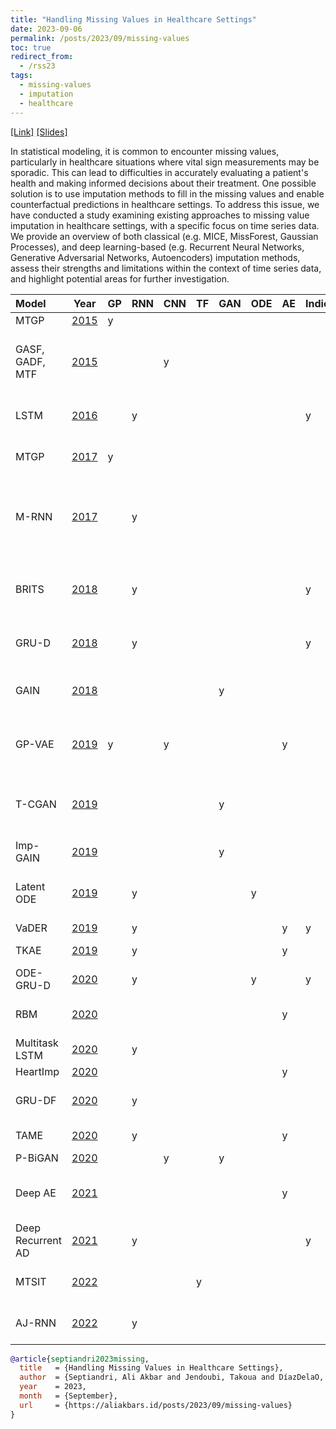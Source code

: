 ```yaml
---
title: "Handling Missing Values in Healthcare Settings"
date: 2023-09-06
permalink: /posts/2023/09/missing-values
toc: true
redirect_from:
  - /rss23
tags:
  - missing-values
  - imputation
  - healthcare
---
```


[[Link]](https://virtual.oxfordabstracts.com/#/event/4019/submission/148) [[Slides]](https://1drv.ms/p/s!AhYtsNhF-mbvkgZxcfbgNPL-JGy_)

In statistical modeling, it is common to encounter missing values, particularly in healthcare situations where vital sign measurements may be sporadic. This can lead to difficulties in accurately evaluating a patient's health and making informed decisions about their treatment. One possible solution is to use imputation methods to fill in the missing values and enable counterfactual predictions in healthcare settings. To address this issue, we have conducted a study examining existing approaches to missing value imputation in healthcare settings, with a specific focus on time series data. We provide an overview of both classical (e.g. MICE, MissForest, Gaussian Processes), and deep learning-based (e.g. Recurrent Neural Networks, Generative Adversarial Networks, Autoencoders) imputation methods, assess their strengths and limitations within the context of time series data, and highlight potential areas for further investigation.

| Model             |   Year                                                                                                     | GP   | RNN   | CNN   | TF   | GAN   | ODE   | AE   | Indicator   | Datasets                                                    |
|:------------------|------------------------------------------------------------------------------------------------------------|:-----|:------|:------|:-----|:------|:------|:-----|:------------|:------------------------------------------------------------|
| MTGP              |  [2015](https://ojs.aaai.org/index.php/AAAI/article/view/9209)                                             | y    |       |       |      |       |       |      |             | TBI, MIMIC-II                                               |
| GASF, GADF, MTF   |  [2015](https://dl.acm.org/doi/10.5555/2832747.2832798)                                                    |      |       | y     |      |       |       |      |             | Gun Point, CBF, Swedish Leaf, ECG, 7 Misc                   |
| LSTM              |  [2016](http://proceedings.mlr.press/v56/Lipton16.html)                                                    |      | y     |       |      |       |       |      | y           | PICU at Children's Hospital LA                              |
| MTGP              |  [2017](http://proceedings.mlr.press/v70/futoma17a.html)                                                   | y    |       |       |      |       |       |      |             | Duke University Hospital                                    |
| M-RNN             |  [2017](https://ieeexplore.ieee.org/document/8485748)                                                      |      | y     |       |      |       |       |      |             | MIMIC-III, Deterioration, UNOS-Heart, UNOS-Lung, UK Biobank |
| BRITS             |  [2018](https://proceedings.neurips.cc/paper/2018/hash/734e6bfcd358e25ac1db0a4241b95651-Abstract.html)     |      | y     |       |      |       |       |      | y           | PhysioNet, Beijing Air Quality, Human Activity              |
| GRU-D             |  [2018](https://www.nature.com/articles/s41598-018-24271-9)                                                |      | y     |       |      |       |       |      | y           | PhysioNet, MIMIC-III, Gesture                               |
| GAIN              |  [2018](http://proceedings.mlr.press/v80/yoon18a.html)                                                     |      |       |       |      | y     |       |      |             | Breast Cancer, Spam, Letter, Credit, News                   |
| GP-VAE            |  [2019](https://arxiv.org/abs/1907.04155)                                                                  | y    |       | y     |      |       |       | y    |             | PhysioNet, Healing MNIST, SPRITES                           |
| T-CGAN            |  [2019](https://arxiv.org/abs/1811.08295)                                                                  |      |       |       |      | y     |       |      |             | Starlight Curves, Power Demand, ECG200                      |
| Imp-GAIN          |  [2019](https://dl.acm.org/doi/abs/10.1145/3292500.3330792)                                                |      |       |       |      | y     |       |      |             | Insomnia                                                    |
| Latent ODE        |  [2019](https://papers.nips.cc/paper_files/paper/2019/hash/42a6845a557bef704ad8ac9cb4461d43-Abstract.html) |      | y     |       |      |       | y     |      |             | PhysioNet, MuJoCo, Human Activity                           |
| VaDER             |  [2019](https://academic.oup.com/gigascience/article/8/11/giz134/5626377)                                  |      | y     |       |      |       |       | y    | y           | ADNI, PPMI                                                  |
| TKAE              |  [2019](https://dl.acm.org/doi/10.1016/j.patcog.2019.106973)                                               |      | y     |       |      |       |       | y    |             | PhysioNet, ECG, EHR                                         |
| ODE-GRU-D         |  [2020](https://ieeexplore.ieee.org/document/9180182)                                                      |      | y     |       |      |       | y     |      | y           | PhysioNet                                                   |
| RBM               |  [2020](https://www.sciencedirect.com/science/article/pii/S1532046420302045)                               |      |       |       |      |       |       | y    |             | Acute Abdomen Taiwan                                        |
| Multitask LSTM    |  [2020](https://dl.acm.org/doi/abs/10.1007/978-3-030-59137-3_5)                                            |      | y     |       |      |       |       |      |             | PhysioNet                                                   |
| HeartImp          |  [2020](https://epubs.siam.org/doi/10.1137/1.9781611976236.6)                                              |      |       |       |      |       |       | y    |             | Garmin, Fitbit                                              |
| GRU-DF            |  [2020](https://ieeexplore.ieee.org/document/9374359)                                                      |      | y     |       |      |       |       |      |             | CLIMB (Multiple Sclerosis)                                  |
| TAME              |  [2020](https://dl.acm.org/doi/10.1145/3394486.3403129)                                                    |      | y     |       |      |       |       | y    |             | MMIC-III, DACMI                                             |
| P-BiGAN           |  [2020](http://proceedings.mlr.press/v119/li20k.html)                                                      |      |       | y     |      | y     |       |      |             | MIMIC-III                                                   |
| Deep AE           |  [2021](https://ieeexplore.ieee.org/document/9238392)                                                      |      |       |       |      |       |       | y    |             | Ischemic Heart Disease Taiwan                               |
| Deep Recurrent AD |  [2021](https://www.sciencedirect.com/science/article/pii/S1053811921004201?via%3Dihub)                    |      | y     |       |      |       |       |      | y           | TADPOLE (ADNI)                                              |
| MTSIT             |  [2022](https://ieeexplore.ieee.org/document/9964035)                                                      |      |       |       | y    |       |       |      |             | PhysioNet, Beijing Air Quality                              |
| AJ-RNN            |  [2022](https://ieeexplore.ieee.org/document/9210118)                                                      |      | y     |       |      |       |       |      |             | PhysioNet, UCR Time Series                                  |

```bibtex
@article{septiandri2023missing,
  title   = {Handling Missing Values in Healthcare Settings},
  author  = {Septiandri, Ali Akbar and Jendoubi, Takoua and DíazDelaO, F. Alejandro},
  year    = 2023,
  month   = {September},
  url     = {https://aliakbars.id/posts/2023/09/missing-values}
}
```